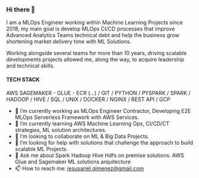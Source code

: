 ### Hi there 👋  

I am a MLOps Engineer working within Machine Learning Projects since 2018, my main goal is develop MLOps CI/CD processes that improve Advanced Analytics Teams technical debt and help the business grow shortening market delivery time with ML Solutions.

Working alongside several teams for more than 10 years, driving scalable developments projects allowed me, along the way, to acquire leadership and technical skills.

#### TECH STACK

AWS SAGEMAKER - GLUE - ECR (...) / GIT / PYTHON / PYSPARK / SPARK / HADOOP / HIVE / SQL / UNIX / DOCKER / NGINX / REST API / GCP

- 🔭 I’m currently working as MLOps Engineer Contractor, Developing E2E MLOps Serverless Framework with AWS Services. 
- 🌱 I’m currently learning AWS Machine Learning Ops, CI/CD/CT strategies, ML solution architectures.
- 👯 I’m looking to collaborate on ML & Big Data Projects.
- 🤔 I’m looking for help with solutions that challenge the approach to build scalable ML Projects.
- 💬 Ask me about Spark Hadoop Hive Hdfs on premise solutions. AWS Glue and Sagemaker ML solutions arquitecture
- 📫 How to reach me: jesusariel.gimenez@gmail.com

<!--
**jagimene/jagimene** is a ✨ _special_ ✨ repository because its `README.md` (this file) appears on your GitHub profile.

Here are some ideas to get you started:

- 🔭 I’m currently working as 
- 🌱 I’m currently learning 
- 👯 I’m looking to collaborate on 
- 🤔 I’m looking for help with 
- 💬 Ask me about 
- 📫 How to reach me: 
-->
